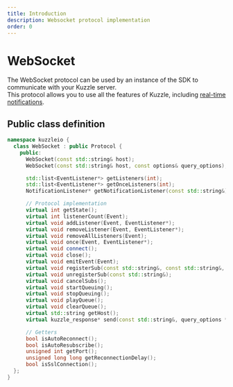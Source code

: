 ```yaml
---
title: Introduction
description: Websocket protocol implementation
order: 0
---
```


# WebSocket

The WebSocket protocol can be used by an instance of the SDK to communicate with your Kuzzle server.  
This protocol allows you to use all the features of Kuzzle, including [real-time notifications](/sdk/cpp/1/realtime-notifications).

## Public class definition

```cpp
namespace kuzzleio {
  class WebSocket : public Protocol {
    public:
      WebSocket(const std::string& host);
      WebSocket(const std::string& host, const options& query_options);

      std::list<EventListener*> getListeners(int);
      std::list<EventListener*> getOnceListeners(int);
      NotificationListener* getNotificationListener(const std::string&);

      // Protocol implementation
      virtual int getState();
      virtual int listenerCount(Event);
      virtual void addListener(Event, EventListener*);
      virtual void removeListener(Event, EventListener*);
      virtual void removeAllListeners(Event);
      virtual void once(Event, EventListener*);
      virtual void connect();
      virtual void close();
      virtual void emitEvent(Event);
      virtual void registerSub(const std::string&, const std::string&, const std::string&, bool, NotificationListener*);
      virtual void unregisterSub(const std::string&);
      virtual void cancelSubs();
      virtual void startQueuing();
      virtual void stopQueuing();
      virtual void playQueue();
      virtual void clearQueue();
      virtual std::string getHost();
      virtual kuzzle_response* send(const std::string&, query_options *, const std::string&);

      // Getters
      bool isAutoReconnect();
      bool isAutoResubscribe();
      unsigned int getPort();
      unsigned long long getReconnectionDelay();
      bool isSslConnection();
  };
}
```
